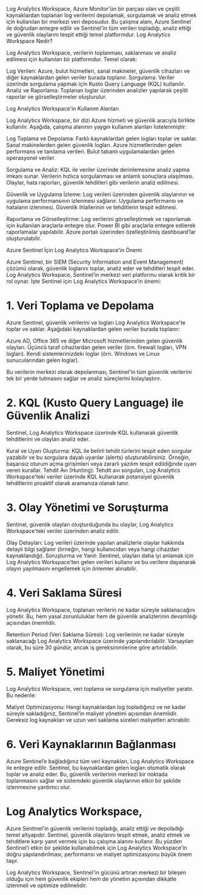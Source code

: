 Log Analytics Workspace, Azure Monitor'ün bir parçası olan ve çeşitli kaynaklardan toplanan log verilerini depolamak, sorgulamak ve analiz etmek için kullanılan bir merkezi veri deposudur. Bu çalışma alanı, Azure Sentinel ile doğrudan entegre edilir ve Sentinel'in tüm verileri topladığı, analiz ettiği ve güvenlik olaylarını tespit ettiği temel platformdur.
Log Analytics Workspace Nedir?

Log Analytics Workspace, verilerin toplanması, saklanması ve analiz edilmesi için kullanılan bir platformdur. Temel olarak:

  Log Verileri: Azure, bulut hizmetleri, sanal makineler, güvenlik cihazları ve diğer kaynaklardan gelen veriler burada toplanır.
    Sorgulama: Veriler üzerinde sorgulama yapmak için Kusto Query Language (KQL) kullanılır.
    Analiz ve Raporlama: Toplanan loglar üzerinden analizler yapılarak çeşitli raporlar ve görselleştirmeler oluşturulur.

Log Analytics Workspace'in Kullanım Alanları

Log Analytics Workspace, bir dizi Azure hizmeti ve güvenlik aracıyla birlikte kullanılır. Aşağıda, çalışma alanının yaygın kullanım alanları listelenmiştir:

  Log Toplama ve Depolama: Farklı kaynaklardan gelen logları toplar ve saklar.
        Sanal makinelerden gelen güvenlik logları.
        Azure hizmetlerinden gelen performans ve tanılama verileri.
        Bulut tabanlı uygulamalardan gelen operasyonel veriler.

  Sorgulama ve Analiz: KQL ile veriler üzerinde derinlemesine analiz yapma imkanı sunar.
        Verilerin hızlıca sorgulanması ve anlamlı sonuçlara ulaşılması.
        Olaylar, hata raporları, güvenlik tehditleri gibi verilerin analiz edilmesi.

  Güvenlik ve Uygulama İzleme: Log verileri üzerinden güvenlik olaylarının ve uygulama performansının izlenmesi sağlanır.
        Uygulama performansı ve hataların izlenmesi.
        Güvenlik ihlallerinin ve tehditlerin tespit edilmesi.

  Raporlama ve Görselleştirme: Log verilerini görselleştirmek ve raporlamak için kullanılan araçlarla entegre olur.
        Power BI gibi araçlarla entegre edilerek raporlamalar yapılabilir.
        Azure portalı üzerinden özelleştirilmiş dashboard’lar oluşturulabilir.

Azure Sentinel İçin Log Analytics Workspace'in Önemi

Azure Sentinel, bir SIEM (Security Information and Event Management) çözümü olarak, güvenlik loglarını toplar, analiz eder ve tehditleri tespit eder. Log Analytics Workspace, Sentinel’in merkezi veri platformu olarak kritik bir rol oynar. İşte Sentinel için Log Analytics Workspace’in önemi:

# 1. Veri Toplama ve Depolama

Azure Sentinel, güvenlik verilerini ve logları Log Analytics Workspace'te toplar ve saklar. Aşağıdaki kaynaklardan gelen veriler burada toplanır:

  Azure AD, Office 365 ve diğer Microsoft hizmetlerinden gelen güvenlik olayları.
    Üçüncü taraf cihazlardan gelen veriler (örn. firewall logları, VPN logları).
    Kendi sistemlerinizdeki loglar (örn. Windows ve Linux sunucularından gelen loglar).

Bu verilerin merkezi olarak depolanması, Sentinel'in tüm güvenlik verilerini tek bir yerde tutmasını sağlar ve analiz süreçlerini kolaylaştırır.

# 2. KQL (Kusto Query Language) ile Güvenlik Analizi

Sentinel, Log Analytics Workspace üzerinde KQL kullanarak güvenlik tehditlerini ve olayları analiz eder.

  Kural ve Uyarı Oluşturma: KQL ile belirli tehdit türlerini tespit eden sorgular yazabilir ve bu sorgulara dayalı uyarılar (alerts) oluşturabilirsiniz. Örneğin, başarısız oturum açma girişimleri veya zararlı yazılım tespit edildiğinde uyarı veren kurallar.
    Tehdit Avı (Hunting): Tehdit avı sorguları, Log Analytics Workspace'teki veriler üzerinde KQL kullanarak potansiyel güvenlik tehditlerini proaktif olarak aramanıza olanak tanır.

# 3. Olay Yönetimi ve Soruşturma

Sentinel, güvenlik olayları oluşturduğunda bu olaylar, Log Analytics Workspace'teki veriler üzerinden analiz edilir.

  Olay Detayları: Log verileri üzerinde yapılan analizlerle olaylar hakkında detaylı bilgi sağlanır (örneğin, hangi kullanıcıdan veya hangi cihazdan kaynaklandığı).
    Soruşturma ve Yanıt: Sentinel, olayları daha iyi anlamak için Log Analytics Workspace’ten gelen verileri kullanır ve bu verilere dayanarak olayın yayılmasını engellemek için önlemler alınabilir.

# 4. Veri Saklama Süresi

Log Analytics Workspace, toplanan verilerin ne kadar süreyle saklanacağını yönetir. Bu, hem yasal zorunluluklar hem de güvenlik analizlerinin devamlılığı açısından önemlidir.

  Retention Period (Veri Saklama Süresi): Log verilerinin ne kadar süreyle saklanacağı Log Analytics Workspace üzerinde yapılandırılabilir. Varsayılan olarak, bu süre 30 gündür, ancak iş gereksinimlerine göre artırılabilir.

# 5. Maliyet Yönetimi

Log Analytics Workspace, veri toplama ve sorgulama için maliyetler yaratır. Bu nedenle:

  Maliyet Optimizasyonu: Hangi kaynaklardan log topladığınız ve ne kadar süreyle sakladığınız, Sentinel’in maliyet yönetimi açısından önemlidir. Gereksiz log kaynakları ve uzun veri saklama süreleri maliyetleri artırabilir.

# 6. Veri Kaynaklarının Bağlanması

Azure Sentinel’e bağladığınız tüm veri kaynakları, Log Analytics Workspace ile entegre edilir. Sentinel, bu kaynaklardan gelen logları otomatik olarak toplar ve analiz eder. Bu, güvenlik verilerinin merkezi bir noktada toplanmasını sağlar ve sistemdeki güvenlik olaylarının etkin bir şekilde izlenmesine yardımcı olur.



# Log Analytics Workspace, 

Azure Sentinel'in güvenlik verilerini topladığı, analiz ettiği ve depoladığı temel altyapıdır. Sentinel, güvenlik olaylarını tespit etmek, analiz etmek ve tehditlere karşı yanıt vermek için bu çalışma alanını kullanır. Bu yüzden Sentinel’i etkin bir şekilde kullanabilmek için Log Analytics Workspace'in doğru yapılandırılması, performansı ve maliyet optimizasyonu büyük önem taşır.

Log Analytics Workspace, Sentinel'in gücünü artıran merkezi bir bileşen olduğu için hem güvenlik ekipleri hem de yönetim açısından dikkatle izlenmeli ve optimize edilmelidir.
